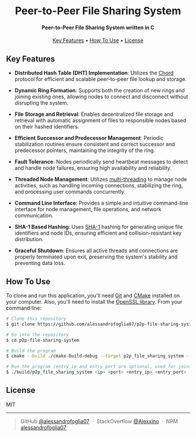 <h1 align="center">
  <br>
  Peer-to-Peer File Sharing System
</h1>

<h4 align="center">Peer-to-Peer File Sharing System written in C</h4>

<p align="center">
  <a href="#key-features">Key Features</a> •
  <a href="#how-to-use">How To Use</a> •
  <a href="#license">License</a>
</p>

## Key Features

- **Distributed Hash Table (DHT) Implementation**: Utilizes
  the [Chord](https://en.wikipedia.org/wiki/Chord_(peer-to-peer)) protocol for efficient and scalable
  peer-to-peer
  file lookup and storage.

- **Dynamic Ring Formation**: Supports both the creation of new rings and joining existing ones, allowing nodes to
  connect
  and disconnect without disrupting the system.

- **File Storage and Retrieval**: Enables decentralized file storage and retrieval with automatic assignment of files to
  responsible nodes based on their hashed identifiers.

- **Efficient Successor and Predecessor Management**: Periodic stabilization routines ensure consistent and correct
  successor and predecessor pointers, maintaining the integrity of the ring.

- **Fault Tolerance**: Nodes periodically send heartbeat messages to detect and handle node failures, ensuring high
  availability and reliability.

- **Threaded Node Management**:
  Utilizes [multi-threading](https://en.wikipedia.org/wiki/Multithreading_(computer_architecture)) to manage node
  activities, such as handling incoming
  connections,
  stabilizing the ring, and processing user commands concurrently.

- **Command Line Interface**: Provides a simple and intuitive command-line interface for node management, file
  operations,
  and network communication.

- **SHA-1 Based Hashing**: Uses [SHA-1](https://en.wikipedia.org/wiki/SHA-1) hashing for generating unique file
  identifiers and node IDs, ensuring efficient
  and
  collision-resistant key distribution.

- **Graceful Shutdown**: Ensures all active threads and connections are properly terminated upon exit, preserving the
  system's stability and preventing data loss.

## How To Use

To clone and run this application, you'll need [Git](https://git-scm.com) and [CMake](https://cmake.org/)
installed on your computer. Also, you'll need to install the [OpenSSL library](https://www.openssl.org/).
From your command line:

```bash
# Clone this repository
$ git clone https://github.com/alessandrofoglia07/p2p-file-sharing-system

# Go into the repository
$ cd p2p-file-sharing-system

# Build the program
$ cmake --build ./cmake-build-debug --target p2p_file_sharing_system -- -j 6

# Run the program (entry_ip and entry_port are optional, used for joining an existing ring)
$ ./build/p2p_file_sharing_system <ip> <port> <entry_ip> <entry_port>
```

## License

MIT

---

> GitHub [@alessandrofoglia07](https://github.com/alessandrofoglia07) &nbsp;&middot;&nbsp;
> StackOverflow [@Alexxino](https://stackoverflow.com/users/21306952/alexxino) &nbsp;&middot;&nbsp;
> NPM [alessandrofoglia07](https://www.npmjs.com/~alessandrofoglia07)
